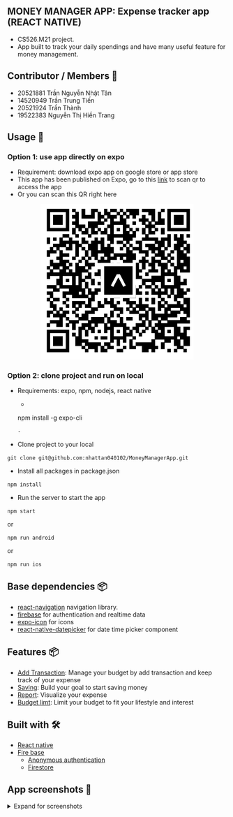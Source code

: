 ## MONEY MANAGER APP: Expense tracker app (REACT NATIVE)
- CS526.M21 project.
- App built to track your daily spendings and have many useful feature for money management.

## Contributor / Members 🤝
* 20521881 Trần Nguyễn Nhật Tân 
* 14520949 Trần Trung Tiến 
* 20521924 Trần Thành
* 19522383 Nguyễn Thị Hiền Trang


## Usage 🚀
### Option 1: use app directly on expo
- Requirement: download expo app on google store or app store
- This app has been published on Expo, go to this [link](https://expo.dev/@nhattana/MoneyManager?serviceType=classic&distribution=expo-go) to scan qr to access the app
- Or you can scan this QR right here
<p align="center">
  <img src="./screenshot/QR_app.png" width="350" title="QR for app">

</p>

### Option 2: clone project and run on local
- Requirements: expo, npm, nodejs, react native
    - ```
    npm install -g expo-cli
    ```
    - 
- Clone project to your local
```
git clone git@github.com:nhattan040102/MoneyManagerApp.git
```


- Install all packages in package.json
```
npm install
```

- Run the server to start the app
```
npm start 
```
or 
```
npm run android
```
or 
```
npm run ios
```



## Base dependencies  📦

- [react-navigation](https://reactnavigation.org/) navigation library.
- [firebase](https://firebase.google.com) for authentication and realtime data
- [expo-icon](https://docs.expo.dev/guides/icons/) for icons
- [react-native-datepicker](https://github.com/react-native-datetimepicker/datetimepicker) for date time picker component

## Features 📦
- [Add Transaction](): Manage your budget by add transaction and keep track of your expense
- [Saving](): Build your goal to start saving money
- [Report](): Visualize your expense 
- [Budget limt](): Limit your budget to fit your lifestyle and interest

## Built with 🛠
- [React native](https://reactnative.dev/)
- [Fire base](https://firebase.google.com/)
    - [Anonymous authentication](https://firebase.google.com/docs/auth/web/anonymous-auth)
    - [Firestore](https://firebase.google.com/docs/firestore/query-data/listen?hl=en&authuser=0)

## App screenshots 🎨
<details>
  <summary>Expand for screenshots</summary>

<!-- <table>
  <tr><td colspan=2><strong>iOS</strong></td></tr>
  <tr>
    <td><p align="center"><img src="./docs/images/ios_date_new.png" height="420"/></p></td>
    <td><p align="center"><img src="./docs/images/ios_time.png" width="260" height="420"/></p></td>
  </tr>
  <tr><td colspan=2><strong>Android</strong></td></tr>
  <tr>
    <td><p align="center"><img src="./docs/images/android_date.png" width="200" height="400"/></p></td>
    <td><p align="center"><img src="./docs/images/android_time.png" width="200" height="400"/></p></td>
  </tr>
  <tr><td colspan=1><strong>Windows</strong></td></tr>
  <tr>
    <td><p align="center"><img src="./docs/images/windows_date.png" width="380" height="430"/></p></td>
    <td><p align="center"><img src="./docs/images/windows_time_2.png" width="380" height="430"/></p></td>
  </tr>
  <tr>
    <td><p align="center"><img src="./docs/images/windows_time_1.png" width="310" height="40"/></p></td>
  </tr>
</table> -->

</details>



